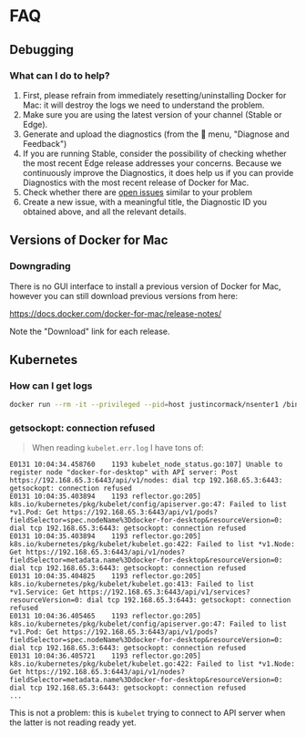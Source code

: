 # FAQ

## Debugging

### What can I do to help?

1. First, please refrain from immediately resetting/uninstalling Docker for Mac:
   it will destroy the logs we need to understand the problem.
2. Make sure you are using the latest version of your channel (Stable or Edge).
3. Generate and upload the diagnostics (from the :whale: menu,
   "Diagnose and Feedback")
4. If you are running Stable, consider the possibility of checking whether the
   most recent Edge release addresses your concerns.  Because we continuously
   improve the Diagnostics, it does help us if you can provide Diagnostics with
   the most recent release of Docker for Mac.
5. Check whether there are [open issues](https://github.com/docker/for-mac/issues) similar to your problem
6. Create a new issue, with a meaningful title, the Diagnostic ID you obtained above,
   and all the relevant details.

## Versions of Docker for Mac

### Downgrading

There is no GUI interface to install a previous version of Docker for Mac,
however you can still download previous versions from here:

<https://docs.docker.com/docker-for-mac/release-notes/>

Note the "Download" link for each release.

## Kubernetes

### How can I get logs

```sh
docker run --rm -it --privileged --pid=host justincormack/nsenter1 /bin/sh -c "cat /var/log/kubelet.err.log"
```

### getsockopt: connection refused

> When reading `kubelet.err.log` I have tons of:

```log
E0131 10:04:34.458760    1193 kubelet_node_status.go:107] Unable to register node "docker-for-desktop" with API server: Post https://192.168.65.3:6443/api/v1/nodes: dial tcp 192.168.65.3:6443: getsockopt: connection refused
E0131 10:04:35.403894    1193 reflector.go:205] k8s.io/kubernetes/pkg/kubelet/config/apiserver.go:47: Failed to list *v1.Pod: Get https://192.168.65.3:6443/api/v1/pods?fieldSelector=spec.nodeName%3Ddocker-for-desktop&resourceVersion=0: dial tcp 192.168.65.3:6443: getsockopt: connection refused
E0131 10:04:35.403894    1193 reflector.go:205] k8s.io/kubernetes/pkg/kubelet/kubelet.go:422: Failed to list *v1.Node: Get https://192.168.65.3:6443/api/v1/nodes?fieldSelector=metadata.name%3Ddocker-for-desktop&resourceVersion=0: dial tcp 192.168.65.3:6443: getsockopt: connection refused
E0131 10:04:35.404825    1193 reflector.go:205] k8s.io/kubernetes/pkg/kubelet/kubelet.go:413: Failed to list *v1.Service: Get https://192.168.65.3:6443/api/v1/services?resourceVersion=0: dial tcp 192.168.65.3:6443: getsockopt: connection refused
E0131 10:04:36.405465    1193 reflector.go:205] k8s.io/kubernetes/pkg/kubelet/config/apiserver.go:47: Failed to list *v1.Pod: Get https://192.168.65.3:6443/api/v1/pods?fieldSelector=spec.nodeName%3Ddocker-for-desktop&resourceVersion=0: dial tcp 192.168.65.3:6443: getsockopt: connection refused
E0131 10:04:36.405721    1193 reflector.go:205] k8s.io/kubernetes/pkg/kubelet/kubelet.go:422: Failed to list *v1.Node: Get https://192.168.65.3:6443/api/v1/nodes?fieldSelector=metadata.name%3Ddocker-for-desktop&resourceVersion=0: dial tcp 192.168.65.3:6443: getsockopt: connection refused
...
```

This is not a problem: this is `kubelet` trying to connect to API server when
the latter is not reading ready yet.
